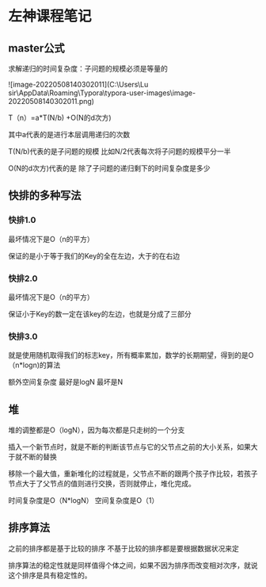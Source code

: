 # 左神课程笔记

## master公式

求解递归的时间复杂度：子问题的规模必须是等量的

![image-20220508140302011](C:\Users\Lu  sir\AppData\Roaming\Typora\typora-user-images\image-20220508140302011.png)

T（n）=a*T(N/b) +O(N的d次方)

其中a代表的是进行本层调用递归的次数

T(N/b)代表的是子问题的规模  比如N/2代表每次将子问题的规模平分一半

O(N的d次方)代表的是 除了子问题的递归剩下的时间复杂度是多少



## 快排的多种写法

### 快排1.0

最坏情况下是O（n的平方）

保证的是小于等于我们的Key的全在左边，大于的在右边

### 快排2.0

最坏情况下是O（n的平方）

保证小于Key的数一定在该key的左边，也就是分成了三部分

### 快排3.0

就是使用随机取得我们的标志key，所有概率累加，数学的长期期望，得到的是O（n*logn)的算法

额外空间复杂度  最好是logN  最坏是N



## 堆

堆的调整都是O（logN），因为每次都是只走树的一个分支

插入一个新节点时，就是不断的判断该节点与它的父节点之前的大小关系，如果大于就不断的替换

移除一个最大值，重新堆化的过程就是，父节点不断的跟两个孩子作比较，若孩子节点大于了父节点的值则进行交换，否则就停止，堆化完成。

时间复杂度是O（N*logN）   空间复杂度是O（1）



## 排序算法

之前的排序都是基于比较的排序   不基于比较的排序都是要根据数据状况来定

排序算法的稳定性就是同样值得个体之间，如果不因为排序而改变相对次序，就说这个排序是具有稳定性的。



